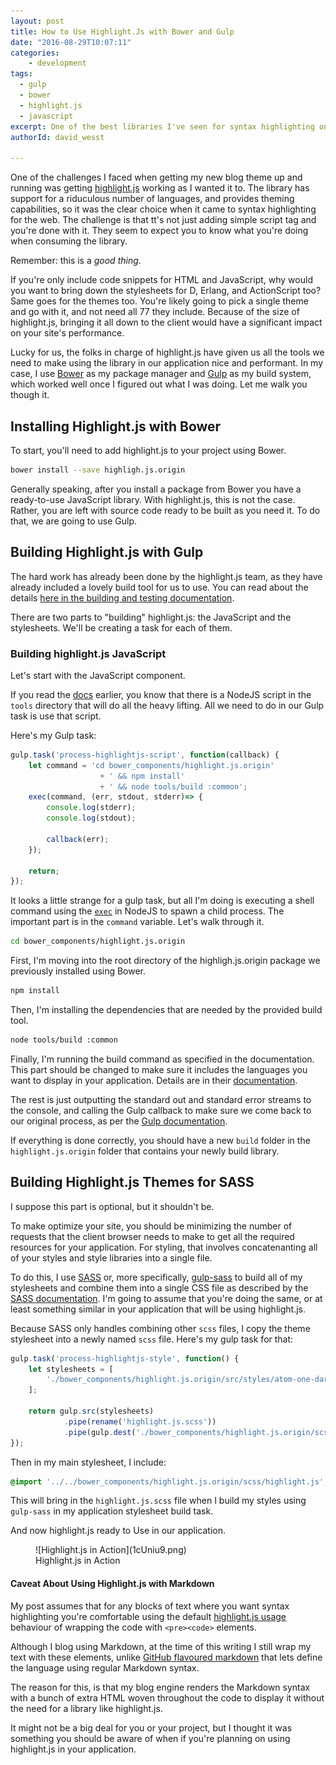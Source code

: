 ```yaml
---
layout: post
title: How to Use Highlight.Js with Bower and Gulp
date: "2016-08-29T10:07:11"
categories:
    - development
tags:
  - gulp
  - bower
  - highlight.js
  - javascript
excerpt: One of the best libraries I've seen for syntax highlighting on the web is highlight.js, IMHO. The catch to using the library is that it takes a bit more effort to setup than just adding a script tag and being done with it. In this post, I'll walk you through the steps I took to get this up and running with Bower and Gulp.
authorId: david_wesst
 
---
```


One of the challenges I faced when getting my new blog theme up and running was getting [highlight.js](https://highlightjs.org) working as I wanted it to. The library has support for a riduculous number of languages, and provides theming capabilities, so it was the clear choice when it came to syntax highlighting for the web. The challenge is that tt's not just adding simple script tag and you're done with it. They seem to expect you to know what you're doing when consuming the library. 

Remember: this is a _good thing_. 

If you're only include code snippets for HTML and JavaScript, why would you want to bring down the stylesheets for D, Erlang, and ActionScript too? Same goes for the themes too. You're likely going to pick a single theme and go with it, and not need all 77 they include. Because of the size of highlight.js, bringing it all down to the client would have a significant impact on your site's performance.

Lucky for us, the folks in charge of highlight.js have given us all the tools we need to make using the library in our application nice and performant. In my case, I use [Bower](https://bower.io) as my package manager and [Gulp](http://gulpjs.com) as my build system, which worked well once I figured out what I was doing. Let me walk you though it.

## Installing Highlight.js with Bower
To start, you'll need to add highlight.js to your project using Bower.

```bash
bower install --save highligh.js.origin
```

Generally speaking, after you install a package from Bower you have a ready-to-use JavaScript library. With highlight.js, this is not the case. Rather, you are left with source code ready to be built as you need it. To do that, we are going to use Gulp.

## Building Highlight.js with Gulp
The hard work has already been done by the highlight.js team, as they have already included a lovely build tool for us to use. You can read about the details [here in the building and testing documentation](http://highlightjs.readthedocs.io/en/latest/building-testing.html). 

There are two parts to "building" highlight.js: the JavaScript and the stylesheets. We'll be creating a task for each of them.

### Building highlight.js JavaScript
Let's start with the JavaScript component.

If you read the [docs](http://highlightjs.readthedocs.io/en/latest/building-testing.html) earlier, you know that there is a NodeJS script in the `tools` directory that will do all the heavy lifting. All we need to do in our Gulp task is use that script.

Here's my Gulp task:

```javascript
gulp.task('process-highlightjs-script', function(callback) {
    let command = 'cd bower_components/highlight.js.origin'
                    + ' && npm install' 
                    + ' && node tools/build :common';
    exec(command, (err, stdout, stderr)=> {
        console.log(stderr);
        console.log(stdout);

        callback(err);
    });

    return;
});
```

It looks a little strange for a gulp task, but all I'm doing is executing a shell command using the [`exec`](https://nodejs.org/api/child_process.html#child_process_child_process_exec_command_options_callback) in NodeJS to spawn a child process. The important part is in the `command` variable. Let's walk through it.


```bash
cd bower_components/highlight.js.origin
```

First, I'm moving into the root directory of the highligh.js.origin package we previously installed using Bower.

```bash
npm install
```

Then, I'm installing the dependencies that are needed by the provided build tool.

```bash
node tools/build :common
```

Finally, I'm running the build command as specified in the documentation. This part should be changed to make sure it includes the languages you want to display in your application. Details are in their [documentation](http://highlightjs.readthedocs.io/en/latest/building-testing.html).

The rest is just outputting the standard out and standard error streams to the console, and calling the Gulp callback to make sure we come back to our original process, as per the [Gulp documentation](https://github.com/gulpjs/gulp/blob/master/docs/API.md#async-task-support). 

If everything is done correctly, you should have a new `build` folder in the `highlight.js.origin` folder that contains your newly build library.

## Building Highlight.js Themes for SASS
I suppose this part is optional, but it shouldn't be.

To make optimize your site, you should be minimizing the number of requests that the client browser needs to make to get all the required resources for your application. For styling, that involves concatenanting all of your styles and style libraries into a single file.

To do this, I use [SASS](http://sass-lang.com) or, more specifically, [gulp-sass](https://www.npmjs.com/package/gulp-sass) to build all of my stylesheets and combine them into a single CSS file as described by the [SASS documentation](http://sass-lang.com/guide#topic-5). I'm going to assume that you're doing the same, or at least something similar in your application that will be using highlight.js.

Because SASS only handles combining other `scss` files, I copy the theme stylesheet into a newly named `scss` file. Here's my gulp task for that:

```javascript
gulp.task('process-highlightjs-style', function() {
    let stylesheets = [
        './bower_components/highlight.js.origin/src/styles/atom-one-dark.css'
    ];

    return gulp.src(stylesheets)
            .pipe(rename('highlight.js.scss'))
            .pipe(gulp.dest('./bower_components/highlight.js.origin/scss'));
});
```

Then in my main stylesheet, I include:

```scss
@import '../../bower_components/highlight.js.origin/scss/highlight.js';
```

This will bring in the `highlight.js.scss` file when I build my styles using `gulp-sass` in my application stylesheet build task.

And now highlight.js ready to Use in our application.

<figure class="image">
    ![Highlight.js in Action](1cUniu9.png)
    <figcaption>Highlight.js in Action</figcaption>
</figure>

#### Caveat About Using Highlight.js with Markdown
My post assumes that for any blocks of text where you want syntax highlighting you're comfortable using the default [highlight.js usage](https://highlightjs.org/usage/) behaviour of wrapping the code with `<pre><code>` elements.

Although I blog using Markdown, at the time of this writing I still wrap my text with these elements, unlike [GitHub flavoured markdown](https://help.github.com/articles/creating-and-highlighting-code-blocks/) that lets define the language using regular Markdown syntax.

The reason for this, is that my blog engine renders the Markdown syntax with a bunch of extra HTML woven throughout the code to display it without the need for a library like highlight.js. 

It might not be a big deal for you or your project, but I thought it was something you should be aware of when if you're planning on using highlight.js in your application.

